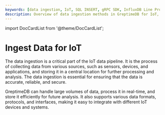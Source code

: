 ```yaml
---
keywords: [data ingestion, IoT, SQL INSERT, gRPC SDK, InfluxDB Line Protocol, EMQX, OpenTSDB]
description: Overview of data ingestion methods in GreptimeDB for IoT, including SQL INSERT, gRPC SDK, InfluxDB Line Protocol, EMQX, and OpenTSDB.
---
```


import DocCardList from '@theme/DocCardList';

# Ingest Data for IoT

The data ingestion is a critical part of the IoT data pipeline.
It is the process of collecting data from various sources, such as sensors, devices, and applications, and storing it in a central location for further processing and analysis.
The data ingestion is essential for ensuring that the data is accurate, reliable, and secure.

GreptimeDB can handle large volumes of data, process it in real-time, and store it efficiently for future analysis.
It also supports various data formats, protocols, and interfaces,
making it easy to integrate with different IoT devices and systems. 

<DocCardList />

